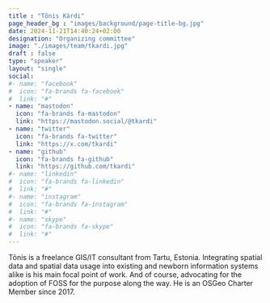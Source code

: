 ```yaml
---
title : "Tõnis Kärdi"
page_header_bg : "images/background/page-title-bg.jpg"
date: 2024-11-21T14:40:24+02:00
designation: "Organizing committee"
image: "./images/team/tkardi.jpg"
draft : false
type: "speaker"
layout: "single"
social:
#- name: "facebook"
#  icon: "fa-brands fa-facebook"
#  link: "#"
- name: "mastodon"
  icon: "fa-brands fa-mastodon"
  link: "https://mastodon.social/@tkardi"
- name: "twitter"
  icon: "fa-brands fa-twitter"
  link: "https://x.com/tkardi"
- name: "github"
  icon: "fa-brands fa-github"
  link: "https://github.com/tkardi"
#- name: "linkedin"
#  icon: "fa-brands fa-linkedin"
#  link: "#"
#- name: "instagram"
#  icon: "fa-brands fa-instagram"
#  link: "#"
#- name: "skype"
#  icon: "fa-brands fa-skype"
#  link: "#"
---
```


Tõnis is a freelance GIS/IT consultant from Tartu, Estonia. Integrating spatial data and spatial data usage into existing and newborn information systems alike is his main focal point of work. And of course, advocating for the adoption of FOSS for the purpose along the way. He is an OSGeo Charter Member since 2017.